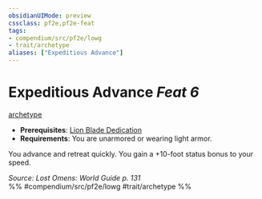 ```yaml
---
obsidianUIMode: preview
cssclass: pf2e,pf2e-feat
tags:
- compendium/src/pf2e/lowg
- trait/archetype
aliases: ["Expeditious Advance"]
---
```

# Expeditious Advance  *Feat 6*  
[archetype](/rules/traits/archetype.md)  

- **Prerequisites**: [Lion Blade Dedication](/compendium/feats/lion-blade-dedication-lowg.md)
- **Requirements**: You are unarmored or wearing light armor.

You advance and retreat quickly. You gain a +10-foot status bonus to your speed.

*Source: Lost Omens: World Guide p. 131*  
%% #compendium/src/pf2e/lowg #trait/archetype %%